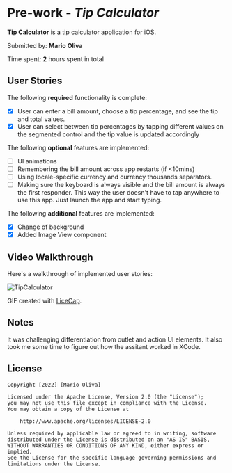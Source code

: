 # Pre-work - *Tip Calculator*

**Tip Calculator** is a tip calculator application for iOS.

Submitted by: **Mario Oliva**

Time spent: **2** hours spent in total

## User Stories

The following **required** functionality is complete:

* [X] User can enter a bill amount, choose a tip percentage, and see the tip and total values.
* [X] User can select between tip percentages by tapping different values on the segmented control and the tip value is updated accordingly

The following **optional** features are implemented:

* [ ] UI animations
* [ ] Remembering the bill amount across app restarts (if <10mins)
* [ ] Using locale-specific currency and currency thousands separators.
* [ ] Making sure the keyboard is always visible and the bill amount is always the first responder. This way the user doesn't have to tap anywhere to use this app. Just launch the app and start typing.

The following **additional** features are implemented:

- [X] Change of background
- [X] Added Image View component

## Video Walkthrough

Here's a walkthrough of implemented user stories:

![TipCalculator](https://user-images.githubusercontent.com/90973494/181601467-3eb76b63-bed0-4391-a9e2-dbd01428384d.gif)

GIF created with [LiceCap](http://www.cockos.com/licecap/).

## Notes

It was challenging differentiation from outlet and action UI elements.
It also took me some time to figure out how the assitant worked in XCode.

## License

    Copyright [2022] [Mario Oliva]

    Licensed under the Apache License, Version 2.0 (the "License");
    you may not use this file except in compliance with the License.
    You may obtain a copy of the License at

        http://www.apache.org/licenses/LICENSE-2.0

    Unless required by applicable law or agreed to in writing, software
    distributed under the License is distributed on an "AS IS" BASIS,
    WITHOUT WARRANTIES OR CONDITIONS OF ANY KIND, either express or implied.
    See the License for the specific language governing permissions and
    limitations under the License.
